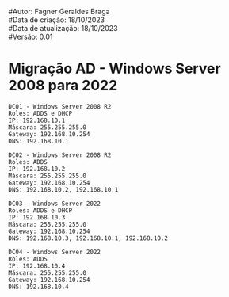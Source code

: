 #Autor: Fagner Geraldes Braga  
#Data de criação: 18/10/2023    
#Data de atualização: 18/10/2023  
#Versão: 0.01  

# Migração AD - Windows Server 2008 para 2022

```
DC01 - Windows Server 2008 R2
Roles: ADDS e DHCP
IP: 192.168.10.1
Máscara: 255.255.255.0
Gateway: 192.168.10.254
DNS: 192.168.10.1
```
```
DC02 - Windows Server 2008 R2
Roles: ADDS
IP: 192.168.10.2
Máscara: 255.255.255.0
Gateway: 192.168.10.254
DNS: 192.168.10.2, 192.168.10.1
```
```
DC03 - Windows Server 2022
Roles: ADDS e DHCP
IP: 192.168.10.3
Máscara: 255.255.255.0
Gateway: 192.168.10.254
DNS: 192.168.10.3, 192.168.10.1, 192.168.10.2
```
```
DC04 - Windows Server 2022
Roles: ADDS
IP: 192.168.10.4
Máscara: 255.255.255.0
Gateway: 192.168.10.254
DNS: 192.168.10.4
```